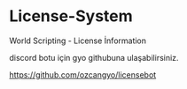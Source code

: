 # License-System
World Scripting - License İnformation

discord botu için gyo githubuna ulaşabilirsiniz.

https://github.com/ozcangyo/licensebot 
